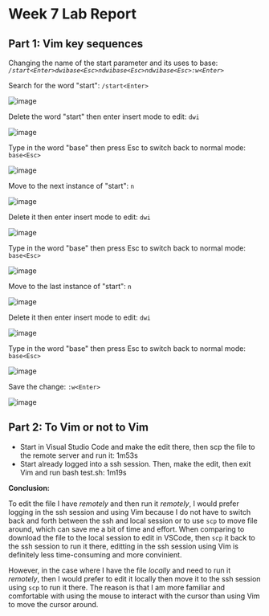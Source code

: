 # Week 7 Lab Report
## Part 1: Vim key sequences
Changing the name of the start parameter and its uses to base: *`/start<Enter>dwibase<Esc>ndwibase<Esc>ndwibase<Esc>:w<Enter>`*

Search for the word "start": `/start<Enter>`

![image](startEnter.jpg)

Delete the word "start" then enter insert mode to edit: `dwi`

![image](delete_then_insert.jpg)

Type in the word "base" then press Esc to switch back to normal mode: `base<Esc>`

![image](type_base_then_esc.jpg)

Move to the next instance of "start": `n`

![image](move_next_start.jpg)

Delete it then enter insert mode to edit: `dwi`

![image](delete_then_insert2.jpg)

Type in the word "base" then press Esc to switch back to normal mode: `base<Esc>`

![image](type_base_then_esc2.jpg)

Move to the last instance of "start": `n` 

![image](move_last_start.jpg)

Delete it then enter insert mode to edit: `dwi`

![image](delete_then_insert3.jpg)

Type in the word "base" then press Esc to switch back to normal mode: `base<Esc>`

![image](type_base_then_esc3.jpg)

Save the change: `:w<Enter>`

![image](save.jpg)

## Part 2: To Vim or not to Vim 

* Start in Visual Studio Code and make the edit there, then scp the file to the remote server and run it: 1m53s
* Start already logged into a ssh session. Then, make the edit, then exit Vim and run bash test.sh: 1m19s

**Conclusion:** 

To edit the file I have *remotely* and then run it *remotely*, I would prefer logging in the ssh session and using Vim because I do not have to switch back and forth between the ssh and local session or to use `scp` to move file around, which can save me a bit of time and effort. When comparing to download the file to the local session to edit in VSCode, then `scp` it back to the ssh session to run it there, editting in the ssh session using Vim is definitely less time-consuming and more convinient.

However, in the case where I have the file *locally* and need to run it *remotely*, then I would prefer to edit it locally then move it to the ssh session using `scp` to run it there. The reason is that I am more familiar and comfortable with using the mouse to interact with the cursor than using Vim to move the cursor around. 

